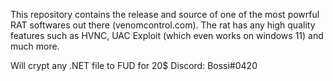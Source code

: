 This repository contains the release and source of one of the most powrful RAT softwares out there (venomcontrol.com).
 The rat has any high quality features such as HVNC, UAC Exploit (which even works on windows 11) and much more.

Will crypt any .NET file to FUD for 20$
Discord: Bossi#0420
